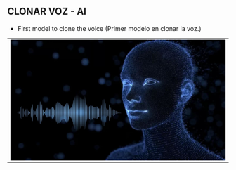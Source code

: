## CLONAR VOZ - AI

- First model to clone the voice (Primer modelo en clonar la voz.)

<table align="center" >
  <tr>
    <td align="center" style="padding=0;width=50%;">
      <img align="center" style="padding=0;" src="../AI-Voice/assets/voz.jpg" />
    </td>
  </tr>
</table>	 